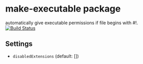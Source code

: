 # make-executable package

automatically give executable permissions if file begins with #!.
[![Build Status](https://travis-ci.org/aki77/atom-make-executable.svg)](https://travis-ci.org/aki77/atom-make-executable)

## Settings

* `disabledExtensions` (default: [])
